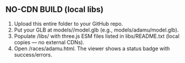 NO-CDN BUILD (local libs)
--------------------------------
1) Upload this entire folder to your GitHub repo.
2) Put your GLB at models/<race>/model.glb (e.g., models/adamu/model.glb).
3) Populate /libs/ with three.js ESM files listed in libs/README.txt (local copies — no external CDNs).
4) Open /races/adamu.html. The viewer shows a status badge with success/errors.
